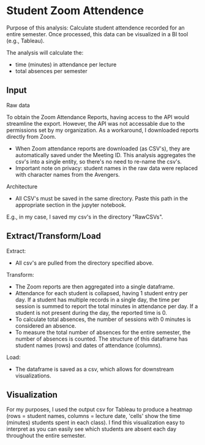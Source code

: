 # Student Zoom Attendence

Purpose of this analysis: Calculate student attendence recorded for an entire semester. Once processed, this data can be visualized in a BI tool (e.g., Tableau).

The analysis will calculate the:
* time (minutes) in attendance per lecture
* total absences per semester


## Input
Raw data

To obtain the Zoom Attendance Reports, having access to the API would streamline the export. However, the API was not accessable due to the permissions set by my organization. As a workaround, I downloaded reports directly from Zoom. 

* When Zoom attendance reports are downloaded (as CSV's), they are automatically saved under the Meeting ID. This analysis aggregates the csv's into a single entity, so there's no need to re-name the csv's.
* Important note on privacy: student names in the raw data were replaced with character names from the Avengers. 

Architecture 

* All CSV's must be saved in the same directory. Paste this path in the appropriate section in the jupyter notebook.

E.g., in my case, I saved my csv's in the directory "RawCSVs". 

## Extract/Transform/Load
Extract: 
* All csv's are pulled from the directory specified above.
  
Transform:
* The Zoom reports are then aggregated into a single dataframe.
* Attendance for each student is collapsed, having 1 student entry per day. If a student has multiple records in a single day, the time per session is summed to report the total minutes in attendance per day. If a student is not present during the day, the reported time is 0. 
* To calculate total absences, the number of sessions with 0 minutes is considered an absence.
* To measure the total number of absences for the entire semester, the number of absences is counted. The structure of this dataframe has student names (rows) and dates of attendance (columns). 

Load:
* The dataframe is saved as a csv, which allows for downstream visualizations.

## Visualization
For my purposes, I used the output csv for Tableau to produce a heatmap (rows = student names, columns = lecture date, 'cells' show the time (minutes) students spent in each class).
I find this visualization easy to interpret as you can easily see which students are absent each day throughout the entire semester.


